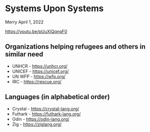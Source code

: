 # Systems Upon Systems

Merry April 1, 2022

https://youtu.be/pUuXjQqngF0

## Organizations helping refugees and others in similar need
- UNHCR - https://unhcr.org/
- UNICEF - https://unicef.org/
- UN WFP - https://wfp.org/
- IRC - https://rescue.org/

## Languages (in alphabetical order)
- Crystal - https://crystal-lang.org/
- Futhark - https://futhark-lang.org/
- Odin - https://odin-lang.org/
- Zig - https://ziglang.org/
